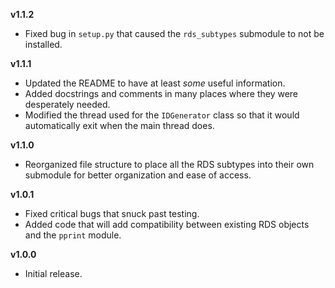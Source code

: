 **v1.1.2**
* Fixed bug in `setup.py` that caused the `rds_subtypes` submodule to not be installed.

**v1.1.1**
* Updated the README to have at least *some* useful information.
* Added docstrings and comments in many places where they were desperately needed.
* Modified the thread used for the `IDGenerator` class so that it would automatically exit when the main thread does.

**v1.1.0**
* Reorganized file structure to place all the RDS subtypes into their own submodule for better organization and ease of access.

**v1.0.1**
* Fixed critical bugs that snuck past testing.
* Added code that will add compatibility between existing RDS objects and the `pprint` module.

**v1.0.0**
* Initial release.

